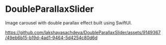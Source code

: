 # DoubleParallaxSlider
Image carousel with double parallax effect built using SwiftUI. 


https://github.com/lakshayasachdeva/DoubleParallaxSlider/assets/9149367/49eb6b15-b19d-4ad1-9464-5d4254c80d6d

